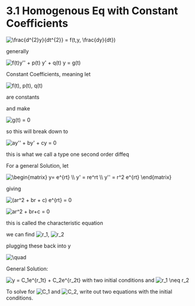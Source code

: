 # 3.1 Homogenous Eq with Constant Coefficients 


<img src="https://i.upmath.me/svg/%0A%5Cfrac%7Bd%5E%7B2%7Dy%7D%7Bdt%5E%7B2%7D%7D%20%3D%20f(t%2Cy%2C%20%5Cfrac%7Bdy%7D%7Bdt%7D)%0A" alt="
\frac{d^{2}y}{dt^{2}} = f(t,y, \frac{dy}{dt})
" />

generally

<img src="https://i.upmath.me/svg/%0Af(t)y''%20%2B%20p(t)%20y'%20%2B%20q(t)%20y%20%3D%20g(t)%20%0A" alt="
f(t)y'' + p(t) y' + q(t) y = g(t) 
" />

Constant Coefficients, meaning let 

<img src="https://i.upmath.me/svg/%0Af(t)%2C%20p(t)%2C%20q(t)%20%0A" alt="
f(t), p(t), q(t) 
" /> 

are constants 

and make

<img src="https://i.upmath.me/svg/%0Ag(t)%20%3D%200%0A" alt="
g(t) = 0
" />

so this will break down to 

<img src="https://i.upmath.me/svg/%0Aay''%20%2B%20by'%20%2B%20cy%20%3D%200%0A" alt="
ay'' + by' + cy = 0
" />

this is what we call a type one second order diffeq

For a general Solution, let 

<img src="https://i.upmath.me/svg/%0A%5Cbegin%7Bmatrix%7D%0Ay%3D%20e%5E%7Brt%7D%20%5C%5C%0Ay'%20%3D%20re%5Ert%20%5C%5C%0Ay''%20%3D%20r%5E2%20e%5E%7Brt%7D%0A%5Cend%7Bmatrix%7D%0A" alt="
\begin{matrix}
y= e^{rt} \\
y' = re^rt \\
y'' = r^2 e^{rt}
\end{matrix}
" />

giving

<img src="https://i.upmath.me/svg/%0A(ar%5E2%20%2B%20br%20%2B%20c)%20e%5E%7Brt%7D%20%3D%200%20%0A" alt="
(ar^2 + br + c) e^{rt} = 0 
" />

<img src="https://i.upmath.me/svg/%0Aar%5E2%20%2B%20br%2Bc%20%3D%200%0A" alt="
ar^2 + br+c = 0
" /> 

this is called the characteristic equation

we can find <img src="https://i.upmath.me/svg/r_1" alt="r_1" />, <img src="https://i.upmath.me/svg/r_2" alt="r_2" />

plugging these back into y

<img src="https://i.upmath.me/svg/%0A%20%5Cquad%0A" alt="
 \quad
" />

General Solution: 

<img src="https://i.upmath.me/svg/%20%0Ay%20%3D%20C_1e%5E%7Br_1t%7D%20%2B%20C_2e%5E%7Br_2t%7D%0A" alt=" 
y = C_1e^{r_1t} + C_2e^{r_2t}
" />
with two initial conditions and <img src="https://i.upmath.me/svg/%20r_1%20%5Cneq%20r_2%20" alt=" r_1 \neq r_2 " />

To solve for <img src="https://i.upmath.me/svg/C_1" alt="C_1" /> and <img src="https://i.upmath.me/svg/C_2" alt="C_2" />, write out two equations with the initial conditions. 





